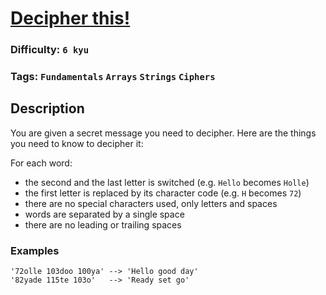 # [Decipher this!](https://www.codewars.com/kata/581e014b55f2c52bb00000f8)

### Difficulty: `6 kyu`

### Tags: `Fundamentals` `Arrays` `Strings` `Ciphers`

## Description

You are given a secret message you need to decipher. Here are the things you need to know to decipher it:

For each word:

- the second and the last letter is switched (e.g. `Hello` becomes `Holle`)
- the first letter is replaced by its character code (e.g. `H` becomes `72`)
- there are no special characters used, only letters and spaces
- words are separated by a single space
- there are no leading or trailing spaces

### Examples

```
'72olle 103doo 100ya' --> 'Hello good day'
'82yade 115te 103o'   --> 'Ready set go'
```